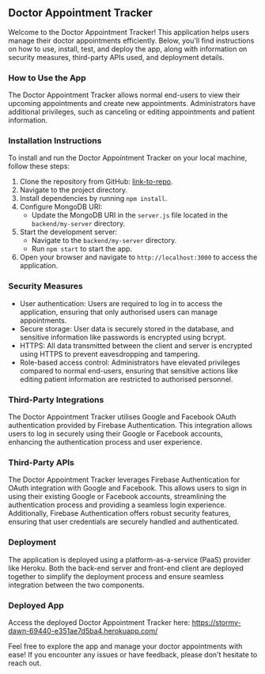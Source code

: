 ## Doctor Appointment Tracker

Welcome to the Doctor Appointment Tracker! This application helps users manage their doctor appointments efficiently. Below, you'll find instructions on how to use, install, test, and deploy the app, along with information on security measures, third-party APIs used, and deployment details.

### How to Use the App

The Doctor Appointment Tracker allows normal end-users to view their upcoming appointments and create new appointments. Administrators have additional privileges, such as canceling or editing appointments and patient information.

### Installation Instructions

To install and run the Doctor Appointment Tracker on your local machine, follow these steps:

1. Clone the repository from GitHub: [link-to-repo](https://github.com/your-username/doctor-appointment-tracker).
2. Navigate to the project directory.
3. Install dependencies by running `npm install`.
4. Configure MongoDB URI:
   - Update the MongoDB URI in the `server.js` file located in the `backend/my-server` directory.
5. Start the development server:
   - Navigate to the `backend/my-server` directory.
   - Run `npm start` to start the app.
6. Open your browser and navigate to `http://localhost:3000` to access the application.

### Security Measures

- User authentication: Users are required to log in to access the application, ensuring that only authorised users can manage appointments.
- Secure storage: User data is securely stored in the database, and sensitive information like passwords is encrypted using bcrypt.
- HTTPS: All data transmitted between the client and server is encrypted using HTTPS to prevent eavesdropping and tampering.
- Role-based access control: Administrators have elevated privileges compared to normal end-users, ensuring that sensitive actions like editing patient information are restricted to authorised personnel.

### Third-Party Integrations

The Doctor Appointment Tracker utilises Google and Facebook OAuth authentication provided by Firebase Authentication. This integration allows users to log in securely using their Google or Facebook accounts, enhancing the authentication process and user experience.

### Third-Party APIs

The Doctor Appointment Tracker leverages Firebase Authentication for OAuth integration with Google and Facebook. This allows users to sign in using their existing Google or Facebook accounts, streamlining the authentication process and providing a seamless login experience. Additionally, Firebase Authentication offers robust security features, ensuring that user credentials are securely handled and authenticated.

### Deployment

The application is deployed using a platform-as-a-service (PaaS) provider like Heroku. Both the back-end server and front-end client are deployed together to simplify the deployment process and ensure seamless integration between the two components.

### Deployed App

Access the deployed Doctor Appointment Tracker here: https://stormy-dawn-69440-e351ae7d5ba4.herokuapp.com/

Feel free to explore the app and manage your doctor appointments with ease! If you encounter any issues or have feedback, please don't hesitate to reach out.
